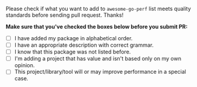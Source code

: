 Please check if what you want to add to `awesome-go-perf` list meets quality standards before sending pull request. Thanks!

**Make sure that you've checked the boxes below before you submit PR:**
- [ ] I have added my package in alphabetical order.
- [ ] I have an appropriate description with correct grammar.
- [ ] I know that this package was not listed before.
- [ ] I'm adding a project that has value and isn't based only on my own opinion.
- [ ] This project/library/tool will or may improve performance in a special case.
